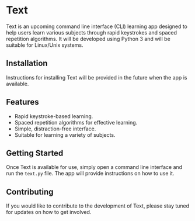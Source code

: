 # Text

Text is an upcoming command line interface (CLI) learning app designed to help users learn various subjects through rapid keystrokes and spaced repetition algorithms. It will be developed using Python 3 and will be suitable for Linux/Unix systems.

## Installation

Instructions for installing Text will be provided in the future when the app is available.

## Features

- Rapid keystroke-based learning.
- Spaced repetition algorithms for effective learning.
- Simple, distraction-free interface.
- Suitable for learning a variety of subjects.

## Getting Started

Once Text is available for use, simply open a command line interface and run the `text.py` file. The app will provide instructions on how to use it.

## Contributing

If you would like to contribute to the development of Text, please stay tuned for updates on how to get involved.
